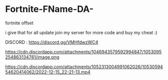 # Fortnite-FName-DA-
fortnite offset


i give that for all update
join my server for more code and buy my cheat :)


DISCORD : https://discord.gg/VMHfdwzWC4



https://cdn.discordapp.com/attachments/1046943579592994847/1053095254863134781/image.png

https://cdn.discordapp.com/attachments/1052313004991062026/1053059454620414062/2022-12-15_22-21-13.mp4
